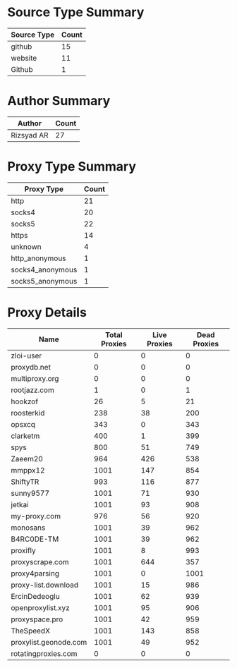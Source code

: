 # Source Type Summary

| Source Type | Count |
|-------------|-------|
| github | 15 |
| website | 11 |
| Github | 1 |


# Author Summary

| Author | Count |
|--------|-------|
| Rizsyad AR | 27 |


# Proxy Type Summary

| Proxy Type | Count |
|------------|-------|
| http | 21 |
| socks4 | 20 |
| socks5 | 22 |
| https | 14 |
| unknown | 4 |
| http_anonymous | 1 |
| socks4_anonymous | 1 |
| socks5_anonymous | 1 |


# Proxy Details

| Name | Total Proxies | Live Proxies | Dead Proxies |
|------|---------------|--------------|---------------|
| zloi-user | 0 | 0 | 0 |
| proxydb.net | 0 | 0 | 0 |
| multiproxy.org | 0 | 0 | 0 |
| rootjazz.com | 1 | 0 | 1 |
| hookzof | 26 | 5 | 21 |
| roosterkid | 238 | 38 | 200 |
| opsxcq | 343 | 0 | 343 |
| clarketm | 400 | 1 | 399 |
| spys | 800 | 51 | 749 |
| Zaeem20 | 964 | 426 | 538 |
| mmppx12 | 1001 | 147 | 854 |
| ShiftyTR | 993 | 116 | 877 |
| sunny9577 | 1001 | 71 | 930 |
| jetkai | 1001 | 93 | 908 |
| my-proxy.com | 976 | 56 | 920 |
| monosans | 1001 | 39 | 962 |
| B4RC0DE-TM | 1001 | 39 | 962 |
| proxifly | 1001 | 8 | 993 |
| proxyscrape.com | 1001 | 644 | 357 |
| proxy4parsing | 1001 | 0 | 1001 |
| proxy-list.download | 1001 | 15 | 986 |
| ErcinDedeoglu | 1001 | 62 | 939 |
| openproxylist.xyz | 1001 | 95 | 906 |
| proxyspace.pro | 1001 | 42 | 959 |
| TheSpeedX | 1001 | 143 | 858 |
| proxylist.geonode.com | 1001 | 49 | 952 |
| rotatingproxies.com | 0 | 0 | 0 |
